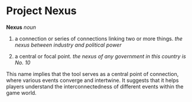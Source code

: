 # Project Nexus

**Nexus**
*noun*

1. a connection or series of connections linking two or more things.
*the nexus between industry and political power*

2. a central or focal point.
*the nexus of any government in this country is No. 10*

This name implies that the tool serves as a central point of connection, where various events converge and intertwine. It suggests that it helps players understand the interconnectedness of different events within the game world. 

